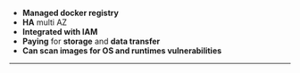 

- **Managed docker registry**
- **HA**  multi AZ
- **Integrated with IAM**
- **Paying** for **storage** and **data transfer**
- **Can scan images for OS and runtimes vulnerabilities**

---
